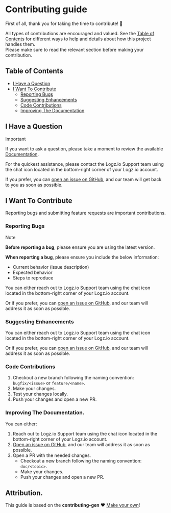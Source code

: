 # Contributing guide

First of all, thank you for taking the time to contribute! 💛

All types of contributions are encouraged and valued. See the [Table of Contents](#table-of-contents) for different ways to help and details about how this project handles them.  
Please make sure to read the relevant section before making your contribution.

## Table of Contents
- [I Have a Question](#i-have-a-question)
- [I Want To Contribute](#i-want-to-contribute)
  - [Reporting Bugs](#reporting-bugs)
  - [Suggesting Enhancements](#suggesting-enhancements)
  - [Code Contributions](#code-contributions)
  - [Improving The Documentation](#improving-the-documentation)

## I Have a Question
> [!IMPORTANT]
> If you want to ask a question, please take a moment to review the available [Documentation](../../).

For the quickest assistance, please contact the Logz.io Support team using the chat icon located in the bottom-right corner of your Logz.io account.

If you prefer, you can [open an issue on GitHub](../../issues/), and our team will get back to you as soon as possible.


## I Want To Contribute
Reporting bugs and submitting feature requests are important contributions.

### Reporting Bugs
> [!NOTE]
> **Before reporting a bug**, please ensure you are using the latest version.

**When reporting a bug**, please ensure you include the below information:
* Current behavior (issue description)
* Expected behavior
* Steps to reproduce

You can either reach out to Logz.io Support team using the chat icon located in the bottom-right corner of your Logz.io account.

Or if you prefer, you can [open an issue on GitHub](../../issues/), and our team will address it as soon as possible.

### Suggesting Enhancements
You can either reach out to Logz.io Support team using the chat icon located in the bottom-right corner of your Logz.io account.

Or if you prefer, you can [open an issue on GitHub](../../issues/), and our team will address it as soon as possible.


### Code Contributions
1. Checkout a new branch following the naming convention: `bugfix/<issue>` or `feature/<name>`.
2. Make your changes.
3. Test your changes locally.
4. Push your changes and open a new PR.

### Improving The Documentation.
You can either:
1. Reach out to Logz.io Support team using the chat icon located in the bottom-right corner of your Logz.io account.
2. [Open an issue on GitHub](../../issues/), and our team will address it as soon as possible.
3. Open a PR with the needed changes.
   - Checkout a new branch following the naming convention: `doc/<topic>`.
   - Make your changes.
   -  Push your changes and open a new PR.

## Attribution.
This guide is based on the **contributing-gen** ❤️ [Make your own](https://github.com/bttger/contributing-gen)!